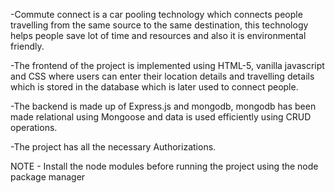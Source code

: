 -Commute connect is a car pooling technology which connects people travelling from the same source to the same destination, this technology helps people save lot of time and resources and also it is environmental friendly.

-The frontend of the project is implemented using HTML-5, vanilla javascript and CSS where users can enter their location details and travelling details which is stored in the database which is later used to connect people.

-The backend is made up of Express.js and mongodb, mongodb has been made relational using Mongoose and data is used efficiently using CRUD operations.

-The project has all the necessary Authorizations.

NOTE - Install the node modules before running the project using the node package manager
